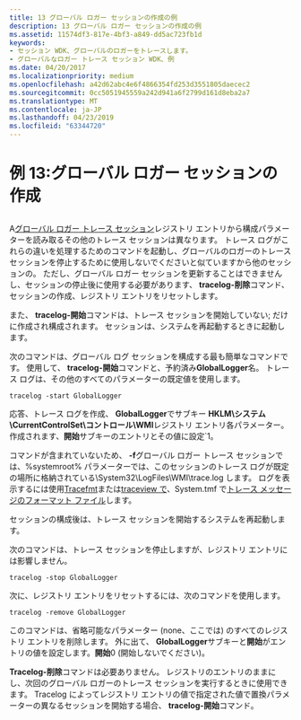 ```yaml
---
title: 13 グローバル ロガー セッションの作成の例
description: 13 グローバル ロガー セッションの作成の例
ms.assetid: 11574df3-817e-4bf3-a849-dd5ac723fb1d
keywords:
- セッション WDK、グローバルのロガーをトレースします。
- グローバルなロガー トレース セッション WDK、例
ms.date: 04/20/2017
ms.localizationpriority: medium
ms.openlocfilehash: a42d62abc4e6f4866354fd253d3551805daecec2
ms.sourcegitcommit: 0cc5051945559a242d941a6f2799d161d8eba2a7
ms.translationtype: MT
ms.contentlocale: ja-JP
ms.lasthandoff: 04/23/2019
ms.locfileid: "63344720"
---
```

# <a name="example-13-creating-a-global-logger-session"></a>例 13:グローバル ロガー セッションの作成


## <span id="ddk_controlling_a_global_logger_session_tools"></span><span id="DDK_CONTROLLING_A_GLOBAL_LOGGER_SESSION_TOOLS"></span>


A[グローバル ロガー トレース セッション](global-logger-trace-session.md)レジストリ エントリから構成パラメーターを読み取るその他のトレース セッションは異なります。 トレース ログがこれらの違いを処理するためのコマンドを起動し、グローバルのロガーのトレース セッションを停止するために使用しないでくださいと似ていますから他のセッションの。 ただし、グローバル ロガー セッションを更新することはできませんし、セッションの停止後に使用する必要があります、 **tracelog-削除**コマンド、セッションの作成、レジストリ エントリをリセットします。

また、 **tracelog-開始**コマンドは、トレース セッションを開始していない; だけに作成され構成されます。 セッションは、システムを再起動するときに起動します。

次のコマンドは、グローバル ログ セッションを構成する最も簡単なコマンドです。 使用して、 **tracelog-開始**コマンドと、予約済み**GlobalLogger**名。 トレース ログは、その他のすべてのパラメーターの既定値を使用します。

```
tracelog -start GlobalLogger
```

応答、トレース ログを作成、 **GlobalLogger**でサブキー **HKLM\\システム\\CurrentControlSet\\コントロール\\WMI**レジストリ エントリ各パラメーター。 作成されます、**開始**サブキーのエントリとその値に設定\`1。

コマンドが含まれていないため、 **-f**グローバル ロガー トレース セッションでは、%systemroot% パラメーターでは、このセッションのトレース ログが既定の場所に格納されている\\System32\\LogFiles\\WMI\\trace.log します。 ログを表示するには使用[Tracefmt](tracefmt.md)または[traceview で](traceview.md)、System.tmf で[トレース メッセージのフォーマット ファイル](trace-message-format-file.md)します。

セッションの構成後は、トレース セッションを開始するシステムを再起動します。

次のコマンドは、トレース セッションを停止しますが、レジストリ エントリには影響しません。

```
tracelog -stop GlobalLogger
```

次に、レジストリ エントリをリセットするには、次のコマンドを使用します。

```
tracelog -remove GlobalLogger
```

このコマンドは、省略可能なパラメーター (none、ここでは) のすべてのレジストリ エントリを削除します。 外に出て、 **GlobalLogger**サブキーと**開始**がエントリの値を設定します。**開始**0 (開始しないでください)。

**Tracelog-削除**コマンドは必要ありません。 レジストリのエントリのままにし、次回のグローバル ロガーのトレース セッションを実行するときに使用できます。 Tracelog によってレジストリ エントリの値で指定された値で置換パラメーターの異なるセッションを開始する場合、 **tracelog-開始**コマンド。

 

 






